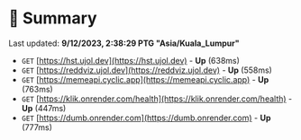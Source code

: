 # 📖 Summary
Last updated: **9/12/2023, 2:38:29 PTG "Asia/Kuala_Lumpur"**

- `GET` [https://hst.ujol.dev](https://hst.ujol.dev) - **Up** (638ms)
- `GET` [https://reddviz.ujol.dev](https://reddviz.ujol.dev) - **Up** (558ms)
- `GET` [https://memeapi.cyclic.app](https://memeapi.cyclic.app) - **Up** (763ms)
- `GET` [https://klik.onrender.com/health](https://klik.onrender.com/health) - **Up** (447ms)
- `GET` [https://dumb.onrender.com](https://dumb.onrender.com) - **Up** (777ms)
